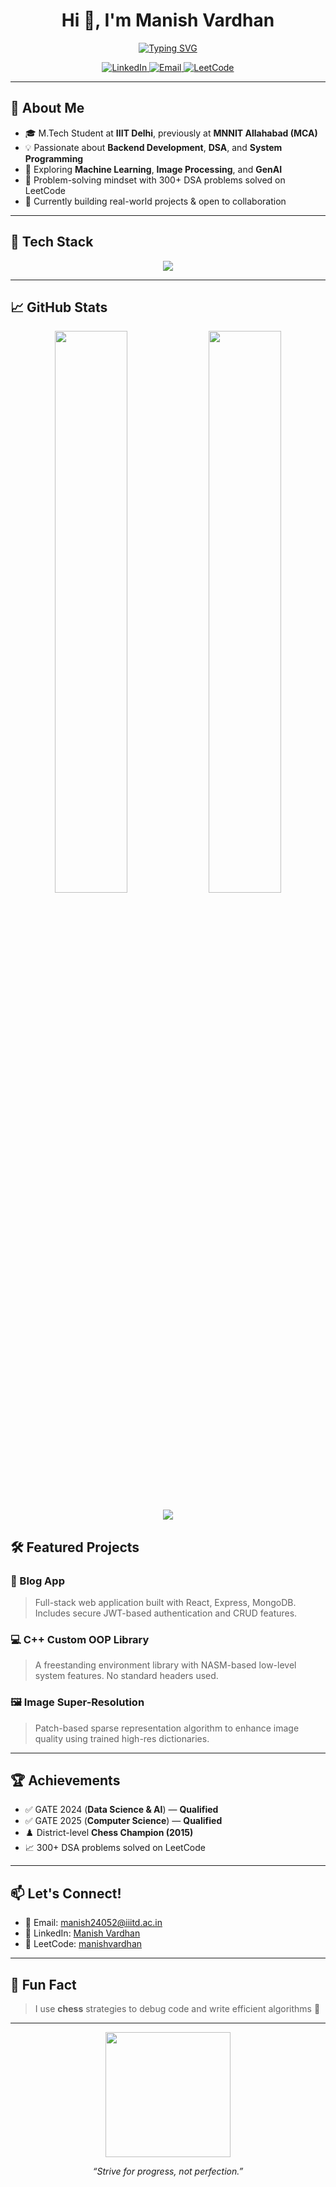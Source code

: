 <h1 align="center">Hi 👋, I'm Manish Vardhan</h1>

<p align="center">
  <a href="https://github.com/Manish180720">
    <img src="https://readme-typing-svg.herokuapp.com?font=Fira+Code&size=22&pause=1000&color=4FFFEA&center=true&vCenter=true&width=435&lines=Software+Developer;Problem+Solver;Full+Stack+Developer;Open+Source+Enthusiast;DSA+%7C+C%2B%2B+%7C+React+%7C+ML" alt="Typing SVG" />
  </a>
</p>

<p align="center">
  <a href="https://www.linkedin.com/in/manish-vardhan-785480224/" target="_blank">
    <img src="https://img.shields.io/badge/LinkedIn-blue?style=flat-square&logo=linkedin" alt="LinkedIn">
  </a>
  <a href="mailto:manish24052@iiitd.ac.in">
    <img src="https://img.shields.io/badge/Email-D14836?style=flat-square&logo=gmail&logoColor=white" alt="Email">
  </a>
  <a href="https://leetcode.com/u/manishvardhan/">
    <img src="https://img.shields.io/badge/LeetCode-orange?style=flat-square&logo=LeetCode" alt="LeetCode">
  </a>
</p>

---

## 💫 About Me

- 🎓 M.Tech Student at **IIIT Delhi**, previously at **MNNIT Allahabad (MCA)**
- 💡 Passionate about **Backend Development**, **DSA**, and **System Programming**
- 🤖 Exploring **Machine Learning**, **Image Processing**, and **GenAI**
- 🧠 Problem-solving mindset with 300+ DSA problems solved on LeetCode
- 🌱 Currently building real-world projects & open to collaboration

---

## 🚀 Tech Stack

<p align="center">
  <img src="https://skillicons.dev/icons?i=cpp,python,js,react,nodejs,mongodb,git,linux,vscode,express,mysql" />
</p>

---

## 📈 GitHub Stats

<p align="center">
  <!-- GitHub Stats -->
  <img src="https://github-readme-stats.vercel.app/api?username=Manish180720&show_icons=true&theme=tokyonight&hide_border=true" width="48%" />
  
  <!-- GitHub Streak Stats -->
  <img src="https://streak-stats.demolab.com/?user=Manish180720&theme=tokyonight&hide_border=true" width="48%" />
</p>

<!-- Contribution Graph -->
<p align="center">
  <img src="https://github-profile-trophy.vercel.app/?username=Manish180720&theme=tokyonight&row=1&no-frame=true&margin-w=15" />
</p

---

## 🛠 Featured Projects

### 📝 Blog App
> Full-stack web application built with React, Express, MongoDB. Includes secure JWT-based authentication and CRUD features.

### 💻 C++ Custom OOP Library
> A freestanding environment library with NASM-based low-level system features. No standard headers used.

### 🖼️ Image Super-Resolution
> Patch-based sparse representation algorithm to enhance image quality using trained high-res dictionaries.

---

## 🏆 Achievements

- ✅ GATE 2024 (**Data Science & AI**) — **Qualified**  
- ✅ GATE 2025 (**Computer Science**) — **Qualified**  
- ♟️ District-level **Chess Champion (2015)**  
- 📈 300+ DSA problems solved on LeetCode

---

## 📫 Let's Connect!

- 📧 Email: [manish24052@iiitd.ac.in](mailto:manish24052@iiitd.ac.in)  
- 💼 LinkedIn: [Manish Vardhan](https://www.linkedin.com/in/manish-vardhan-785480224/)  
- 🧠 LeetCode: [manishvardhan](https://leetcode.com/u/manishvardhan/)

---

## 🧠 Fun Fact
> I use **chess** strategies to debug code and write efficient algorithms 🎯

---

<p align="center">
  <img src="https://media.giphy.com/media/3o7abB06u9bNzA8lu8/giphy.gif" width="200" />
</p>

<p align="center"><i>“Strive for progress, not perfection.”</i></p>
